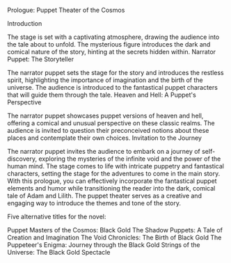 Prologue: Puppet Theater of the Cosmos

Introduction

The stage is set with a captivating atmosphere, drawing the audience into the tale about to unfold.
The mysterious figure introduces the dark and comical nature of the story, hinting at the secrets hidden within.
Narrator Puppet: The Storyteller

The narrator puppet sets the stage for the story and introduces the restless spirit, highlighting the importance of imagination and the birth of the universe.
The audience is introduced to the fantastical puppet characters that will guide them through the tale.
Heaven and Hell: A Puppet's Perspective

The narrator puppet showcases puppet versions of heaven and hell, offering a comical and unusual perspective on these classic realms.
The audience is invited to question their preconceived notions about these places and contemplate their own choices.
Invitation to the Journey

The narrator puppet invites the audience to embark on a journey of self-discovery, exploring the mysteries of the infinite void and the power of the human mind.
The stage comes to life with intricate puppetry and fantastical characters, setting the stage for the adventures to come in the main story.
With this prologue, you can effectively incorporate the fantastical puppet elements and humor while transitioning the reader into the dark, comical tale of Adam and Lilith. The puppet theater serves as a creative and engaging way to introduce the themes and tone of the story.

Five alternative titles for the novel:

Puppet Masters of the Cosmos: Black Gold
The Shadow Puppets: A Tale of Creation and Imagination
The Void Chronicles: The Birth of Black Gold
The Puppeteer's Enigma: Journey through the Black Gold
Strings of the Universe: The Black Gold Spectacle
